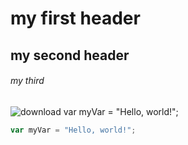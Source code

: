 # my first header
##  my second header
###### my third
![download](https://github.com/user-attachments/assets/f4b3af02-d001-4477-90a6-7d7a7353b3d5)
var myVar = "Hello, world!";
``` javascript
var myVar = "Hello, world!";
```
